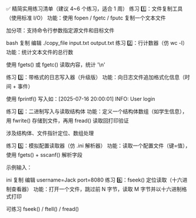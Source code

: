 ✅ 精简实用练习清单（建议 4~6 个练习，适合 1 周）
练习 1️⃣：文件复制工具（使用标准 I/O）
功能：使用 fopen / fgetc / fputc 复制一个文本文件

加分项：支持命令行参数指定源文件和目标文件

bash
复制
编辑
./copy_file input.txt output.txt
练习 2️⃣：行计数器（仿 wc -l）
功能：统计文本文件的总行数

使用 fgets() 或 fgetc() 读取内容，统计 '\n'

练习 3️⃣：带格式的日志写入器（升级版）
功能：向日志文件追加格式化信息（时间 + 事件）

使用 fprintf() 写入如：[2025-07-16 20:00:01] INFO: User login

练习 4️⃣：二进制写入与读取结构体
功能：定义一个结构体数组（如学生信息），用 fwrite() 存储到文件，再用 fread() 读取回打印验证

涉及结构体、文件指针定位、数组处理

练习 5️⃣：模拟配置读取器（仿 .ini 解析器）
功能：读取一个配置文件（键=值），使用 fgets() + sscanf() 解析字段

示例输入：

ini
复制
编辑
username=Jack
port=8080
练习 6️⃣：fseek() 定位读取（十六进制查看器）
功能：打开一个文件，跳过前 N 字节，读取 M 字节并以十六进制格式打印

可练习 fseek() / ftell() / fread()

